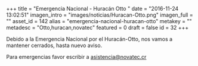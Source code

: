 +++
title = "Emergencia Nacional - Huracán Otto "
date = "2016-11-24 13:02:51"
imagen_intro = "images/noticias/Huracan-Otto.png"
imagen_full = ""
asset_id = 142
alias = "emergencia-nacional-huracan-otto"
metakey = ""
metadesc = "Otto,huracan,novatec"
featured = 0
draft = false
id = 32
+++

Debido a la Emergencia Nacional por el Huracán-Otto, nos vamos a mantener cerrados, hasta nuevo aviso.  

Para emergencias favor escribir a <a href="mailto:asistencia@novatec.cr">asistencia@novatec.cr
<!--more-->
